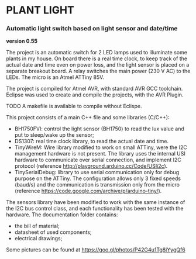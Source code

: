 # PLANT LIGHT 
### Automatic light switch based on light sensor and date/time
**version 0.55**

The project is an automatic switch for 2 LED lamps used to illuminate 
some plants in my house. On board there is a real time clock, to keep track of 
the actual date and time even on power loss, and the light sensor is placed 
on a separate breakout board. A relay switches the main power (230 V AC) to 
the LEDs. The micro is an Atmel ATTiny 85V.

The project is compiled for Atmel AVR,  with standard AVR GCC toolchain. 
Eclipse was used to create and compile the projects, with the AVR Plugin.

TODO A makefile is available to compile without Eclispe. 

This project consists of a main C++ file and some libraries (C/C++):

* BH1750FVI: control the light sensor (BH1750) to read the lux value and 
  put to sleep/wake up the sensor;
* DS1307: real time clock library, to read the actual date and time.
* TinyWireM: Wire library modified to work on small ATTiny, were the I2C management 
  hardware is not present. The library uses the internal USI hardware to communicate 
  over serial connection, and implement I2C protocol (reference http://playground.arduino.cc/Code/USIi2c).
* TinySerialDebug: library to use serial communication only for debug purpose 
  on the ATTiny. The configuration allows only 3 fixed speeds (baud/s) and the 
  communication is transmission only from the micro (reference https://code.google.com/archive/p/arduino-tiny/).

The sensors library have been modified to work with the same instance of the 
I2C bus control class, and each functionality has been tested with the hardware. 
The documentation folder contains:

* the bill of material;
* datasheet of used components;
* electrical drawings;

Some pictures can be found at https://goo.gl/photos/P42G4u1Tg8iYygQf6 
